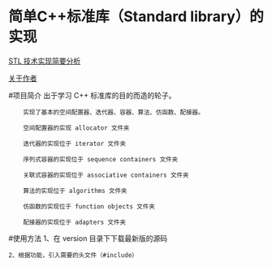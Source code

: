 简单C++标准库（Standard library）的实现
==========================
[STL 技术实现简要分析](http://blog.csdn.net/chengonghao/article/category/6216131 "CSDN")

[关于作者](profile.md)

#项目简介
        出于学习 C++ 标准库的目的而造的轮子。
        
        实现了基本的空间配置器、迭代器、容器、算法、仿函数、配接器。
        
        空间配置器的实现 allocator 文件夹
        
        迭代器的实现位于 iterator 文件夹
        
        序列式容器的实现位于 sequence containers 文件夹
        
        关联式容器的实现位于 associative containers 文件夹
        
        算法的实现位于 algorithms 文件夹
        
        仿函数的实现位于 function objects 文件夹
        
        配接器的实现位于 adapters 文件夹


#使用方法
    1、在 version 目录下下载最新版的源码
    
    2、根据功能，引入需要的头文件（#include）


